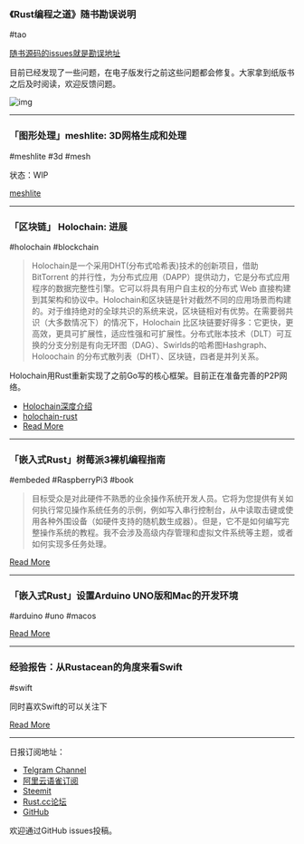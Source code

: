 ### 《Rust编程之道》随书勘误说明

#tao

[随书源码的issues就是勘误地址](https://github.com/ZhangHanDong/tao-of-rust-codes/issues)

目前已经发现了一些问题，在电子版发行之前这些问题都会修复。大家拿到纸版书之后及时阅读，欢迎反馈问题。

![img](https://wx2.sinaimg.cn/mw690/71684decly1fys5dqmi5hj20zn0u0ajv.jpg)



---

### 「图形处理」meshlite: 3D网格生成和处理

#meshlite #3d #mesh

状态：WIP

[meshlite](https://github.com/huxingyi/meshlite)

---

### 「区块链」 Holochain: 进展

#holochain #blockchain

 > Holochain是一个采用DHT(分布式哈希表)技术的创新项目，借助BitTorrent 的并行性，为分布式应用（DAPP）提供动力，它是分布式应用程序的数据完整性引擎。它可以将具有用户自主权的分布式 Web 直接构建到其架构和协议中。Holochain和区块链是针对截然不同的应用场景而构建的。对于维持绝对的全球共识的系统来说，区块链相对有优势。在需要弱共识（大多数情况下）的情况下，Holochain 比区块链要好得多：它更快，更高效，更具可扩展性，适应性强和可扩展性。分布式账本技术（DLT）可互换的分支分别是有向无环图（DAG）、Swirlds的哈希图Hashgraph、Holoochain 的分布式散列表（DHT）、区块链，四者是并列关系。

 Holochain用Rust重新实现了之前Go写的核心框架。目前正在准备完善的P2P网络。

- [Holochain深度介绍](http://www.genesisfor.com/life1/show/338.html)
- [holochain-rust](https://github.com/holochain/holochain-rust)
- [Read More](https://medium.com/holochain/establishing-tech-stack-foundation-and-preparing-for-full-p2p-networking-46ababdb6e44)

---

### 「嵌入式Rust」树莓派3裸机编程指南

#embeded #RaspberryPi3 #book

> 目标受众是对此硬件不熟悉的业余操作系统开发人员。它将为您提供有关如何执行常见操作系统任务的示例，例如写入串行控制台，从中读取击键或使用各种外围设备（如硬件支持的随机数生成器）。但是，它不是如何编写完整操作系统的教程。我不会涉及高级内存管理和虚拟文件系统等主题，或者如何实现多任务处理。

[Read More](https://github.com/rust-embedded/rust-raspi3-tutorial)

---

### 「嵌入式Rust」设置Arduino UNO版和Mac的开发环境

#arduino #uno #macos

[Read More](https://treesandrobots.com/2018/12/rustduino-pt-1-setting-up-development-environment.html)

---

### 经验报告：从Rustacean的角度来看Swift

#swift

同时喜欢Swift的可以关注下

[Read More](https://blog.waffles.space/2018/12/31/swift-experience-report/)

---

日报订阅地址：

- [Telgram Channel](https://t.me/rust_daily_news )
- [阿里云语雀订阅](https://www.yuque.com/chaosbot/rustnews)
- [Steemit](https://steemit.com/@blackanger)
- [Rust.cc论坛](https://rust.cc)
- [GitHub](https://github.com/RustStudy/rust_daily_news)

欢迎通过GitHub issues投稿。
